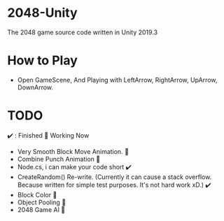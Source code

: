 # 2048-Unity
 The 2048 game source code written in Unity 2019.3

# How to Play
 - Open GameScene, And Playing with LeftArrow, RightArrow, UpArrow, DownArrow.
 


# TODO 
 :heavy_check_mark: : Finished :small_orange_diamond: Working Now

 * Very Smooth Block Move Animation. :small_orange_diamond:
 * Combine Punch Animation :small_orange_diamond:
 * Node.cs, i can make your code short :heavy_check_mark:
 * CreateRandom() Re-write. (Currently it can cause a stack overflow. Because written for simple test purposes. It's not hard work xD.) :heavy_check_mark:
 * Block Color :small_orange_diamond:
 * Object Pooling :small_orange_diamond:
 * 2048 Game AI :small_orange_diamond:
